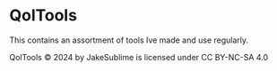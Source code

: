 # QolTools
 This contains an assortment of tools Ive made and use regularly. 

QolTools © 2024 by JakeSublime is licensed under CC BY-NC-SA 4.0 
